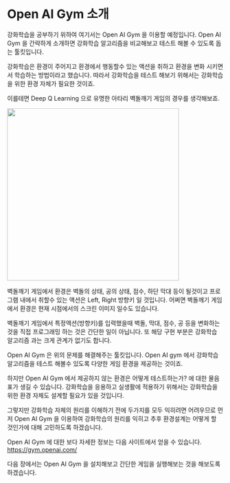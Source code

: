 # Open AI Gym 소개

강화학습을 공부하기 위하여 여기서는 Open AI Gym 을 이용할 예정입니다. Open AI Gym 을 간략하게 소개하면 강화학습 알고리즘을 비교해보고 테스트 해볼 수 있도록 돕는 툴킷입니다.

강화학습은 환경이 주어지고 환경에서 행동할수 있는 액션을 취하고 환경을 변화 시키면서 학습하는 방법이라고 했습니다. 따라서 강화학습을 테스트 해보기 위해서는 강화학습을 위한 환경 자체가 필요한 것이죠.

이를테면 Deep Q Learning 으로 유명한 아타리 벽돌깨기 게임의 경우를 생각해보죠. 

<img src="http://postfiles4.naver.net/MjAxNzAyMjRfNiAg/MDAxNDg3OTE3NTkzMTQ4.Bpw-Zaftf6euLuaZID3JsVLpO_U5rAV3tcG92Qv6kVcg.dEVpR9Qzs-eyHKKribhwmKCG0zxn2D-OKwWvve86FjIg.PNG.akj61300/atari.png?type=w2" width="400px" />

벽돌깨기 게임에서 환경은 벽돌의 상태, 공의 상태, 점수, 하단 막대 등이 될것이고 프로그램 내에서 취할수 있는 액션은 Left, Right 방향키 일 것입니다. 어쩌면 벽돌깨기 게임에서 환경은 현재 시점에서의 스크린 이미지 일수도 있습니다.

벽돌깨기 게임에서 특정액션(방향키)를 입력했을때 벽돌, 막대, 점수, 공 등을 변화하는 것을 직접 프로그래밍 하는 것은 간단한 일이 아닙니다. 또 해당 구현 부분은 강화학습 알고리즘 과는 크게 관계가 없기도 합니다.

Open AI Gym 은 위의 문제를 해결해주는 툴킷입니다. Open AI gym 에서 강화학습 알고리즘을 테스트 해볼수 있도록 다양한 게임 환경을 제공하는 것이죠. 

하지만 Open AI Gym 에서 제공하지 않는 환경은 어떻게 테스트하는가? 에 대한 물음표가 생길 수 있습니다. 강화학습을 응용하고 실생활에 적용하기 위해서는 강화학습을 위한 환경 자체도 설계할 필요가 있을 것입니다. 

그렇지만 강화학습 자체의 원리를 이해하기 전에 두가지를 모두 익히려면 어려우므로 먼저 Open AI Gym 을 이용하여 강화학습의 원리를 익히고 추후 환경설계는 어떻게 할 것인가에 대해 고민하도록 하겠습니다.

Open AI Gym 에 대한 보다 자세한 정보는 다음 사이트에서 얻을 수 있습니다.
https://gym.openai.com/

다음 장에서는 Open AI Gym 을 설치해보고 간단한 게임을 실행해보는 것을 해보도록 하겠습니다.
